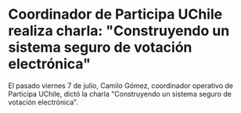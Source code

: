# Coordinador de Participa UChile realiza charla: "Construyendo un sistema seguro de votación electrónica"
El pasado viernes 7 de julio, Camilo Gómez, coordinador operativo de Participa UChile, dictó la charla "Construyendo un sistema seguro de votación electrónica”.
